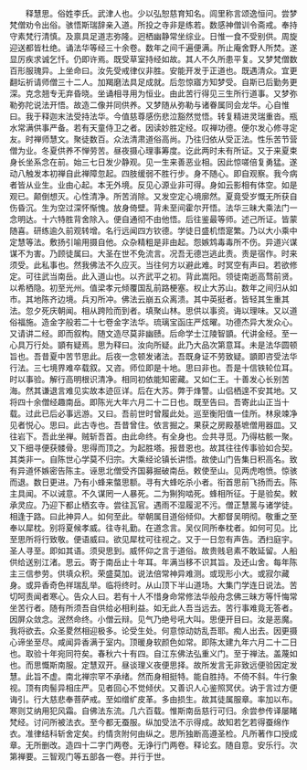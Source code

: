 <!-- { "loadSidebar": true } -->
　　释慧思。俗姓李氏。武津人也。少以弘恕慈育知名。闾里称言颂逸恒问。尝梦梵僧劝令出俗。骇悟斯瑞辞亲入道。所投之寺非是练若。数感神僧训令斋戒。奉持守素梵行清慎。及禀具足道志弥隆。迥栖幽静常坐综业。日惟一食不受别供。周旋迎送都皆杜绝。诵法华等经三十余卷。数年之间千遍便满。所止庵舍野人所焚。遂显厉疾求诚乞忏。仍即许焉。既受草室持经如故。其人不久所患平复。又梦梵僧数百形服瑰异。上坐命曰。汝先受戒律仪非胜。安能开发于正道也。既遇清众。宜更翻坛祈请师僧三十二人。加羯磨法具足成就。后忽惊寤方知梦受。自斯已后勤务更深。克念翘专无弃昏晓。坐诵相寻用为恒业。由此苦行得见三生所行道事。又梦弥勒弥陀说法开悟。故造二像并同供养。又梦随从弥勒与诸眷属同会龙华。心自惟曰。我于释迦末法受持法华。今值慈尊感伤悲泣豁然觉悟。转复精进灵瑞重沓。瓶水常满供事严备。若有天童侍卫之者。因读妙胜定经。叹禅功德。便尔发心修寻定友。时禅师慧文。聚徒数百。众法清肃道俗高尚。乃往归依从受正法。性乐苦节营僧为业。冬夏供养不惮劳苦。昼夜摄心理事筹度。讫此两时未有所证。又于来夏束身长坐系念在前。始三七日发少静观。见一生来善恶业相。因此惊嗟倍复勇猛。遂动八触发本初禅自此禅障忽起。四肢缓弱不胜行步。身不随心。即自观察。我今病者皆从业生。业由心起。本无外境。反见心源业非可得。身如云影相有体空。如是观已。颠倒想灭。心性清净。所苦消除。又发空定心境廓然。夏竟受岁慨无所获自伤昏沉。生为空过深怀惭愧。放身倚壁。背未至间霍尔开悟。法华三昧大乘法门一念明达。十六特胜背舍除入。便自通彻不由他悟。后往鉴最等师。述己所证。皆蒙随喜。研练逾久前观转增。名行远闻四方钦德。学徒日盛机悟寔繁。乃以大小乘中定慧等法。敷扬引喻用摄自他。众杂精粗是非由起。怨嫉鸩毒毒所不伤。异道兴谋谋不为害。乃顾徒属曰。大圣在世不免流言。况吾无德岂逃此责。责是宿作。时来须受。此私事也。然我佛法不久应灭。当往何方以避此难。时冥空有声曰。若欲修定。可往武当南岳。此入道山也。以齐武平之初。背此嵩阳。领徒南逝高骛前贤。以希栖隐。初至光州。值梁孝元倾覆国乱前路梗塞。权止大苏山。数年之间归从如市。其地陈齐边境。兵刃所冲。佛法云崩五众离溃。其中英挺者。皆轻其生重其法。忽夕死庆朝闻。相从跨险而到者。填聚山林。思供以事资。诲以理味。又以道俗福施。造金字般若二十七卷金字法华。琉璃宝函庄严炫曜。功德杰异大发众心。又请讲二经。即而叙构。随文造尽莫非幽赜。后命学士江陵智顗。代讲金经。至一心具万行处。顗有疑焉。思为释曰。汝向所疑。此乃大品次第意耳。未是法华圆顿旨也。吾昔夏中苦节思此。后夜一念顿发诸法。吾既身证不劳致疑。顗即咨受法华行法。三七境界难卒载叙。又咨。师位即是十地。思曰非也。吾是十信铁轮位耳。时以事验。解行高明根识清净。相同初依能知密藏。又如仁王。十善发心长别苦海。然其谦退言难见实故本迹叵详。后在大苏。弊于烽警。山侣栖遑不安其地。又将四十余僧经趣南岳。即陈光大年六月二十二日也。既至告曰。吾寄此山正当十载。过此已后必事远游。又曰。吾前世时曾履此处。巡至衡阳值一佳所。林泉竦净见者悦心。思曰。此古寺也。吾昔曾住。依言掘之。果获之房殿基墌僧用器皿。又往岩下。吾此坐禅。贼斩吾首。由此命终。有全身也。佥共寻觅。乃得枯骸一聚。又下细寻便获髅骨。思得而顶之。为起胜塔。报昔恩也。故其往往传事验如合契。其类非一。自陈世心学莫不归宗。大乘经论镇长讲悟。故使山门告集日积高名。致有异道怀嫉密告陈主。诬思北僧受齐国募掘破南岳。敕使至山。见两虎咆愤。惊骇而退。数日更进。乃有小蜂来螫思额。寻有大蜂吃杀小者。衔首思前飞扬而去。陈主具闻。不以诫意。不久谋罔一人暴死。二为猘狗啮死。蜂相所征。于是验矣。敕承灵应。乃迎下都止栖玄寺。尝往瓦官。遇雨不湿履泥不污。僧正慧暠与诸学徒。相逢于路。曰此神异人。如何至此。举朝属目道俗倾仰。大都督吴明彻。敬重之至奉以犀枕。别将夏候孝威。往寺礼勤。在道念言。吴仪同所奉枕者。如何可见。比至思所将行致敬。便语威曰。欲见犀枕可往视之。又于一日忽有声告。洒扫庭宇。圣人寻至。即如其语。须臾思到。威怀仰之言于道俗。故贵贱皂素不敢延留。人船供给送别江渚。思云。寄于南岳止十年耳。年满当移不识其旨。及还山舍。每年陈主三信参劳。供填众积。荣盛莫加。说法倍常神异难测。或现形小大。或寂尔藏身。或异香奇色祥瑞乱举。临将终时。从山顶下半山道场。大集门学连日说法。苦切呵责闻者寒心。告众人曰。若有十人不惜身命常修法华般舟念佛三昧方等忏悔常坐苦行者。随有所须吾自供给必相利益。如无此人吾当远去。苦行事难竟无答者。因屏众敛念。泯然命终。小僧云辩。见气乃绝号吼大叫。思便开目曰。汝是恶魔。我将欲去。众圣畟然相迎极多。论受生处。何意惊动妨乱吾耶。痴人出去。因更摄心谛坐至尽。咸闻异香满于室内。顶暖身软颜色如常。即陈太建九年六月二十二日也。取验十年宛同符矣。春秋六十有四。自江东佛法弘重义门。至于禅法。盖蔑如也。而思慨斯南服。定慧双开。昼谈理义夜便思择。故所发言无非致远便验因定发慧。此旨不虚。南北禅宗罕不承绪。然而身相挺特。能自胜持。不倚不斜。牛行象视。顶有肉髻异相庄严。见者回心不觉倾伏。又善识人心鉴照冥伏。讷于言过方便诲引。行大慈悲奉菩萨戒。至如缯纩皮革。多由损生。故其徒属服章。率加以布。寒则艾纳用犯风霜。自佛法东流。几六百载。惟斯南岳慈行可归。余尝参传译屡睹梵经。讨问所被法衣。至今都无蚕服。纵加受法不示得成。故知若乞若得蚕绵作衣。准律结科斩舍定矣。约情贪附何由纵之。思所独断高遵圣检。凡所著作口授成章。无所删改。造四十二字门两卷。无诤行门两卷。释论玄。随自意。安乐行。次第禅要。三智观门等五部各一卷。并行于世。
